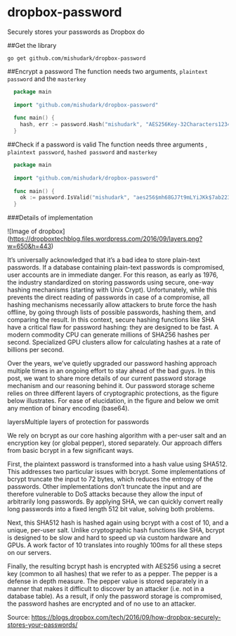 # dropbox-password
Securely stores your passwords as Dropbox do

##Get the library

`go get github.com/mishudark/dropbox-password`

##Encrypt a password
The function needs two arguments, `plaintext password` and the `masterkey`
```go
  package main
  
  import "github.com/mishudark/dropbox-password"
  
  func main() {
    hash, err := password.Hash("mishudark", "AES256Key-32Characters1234567890")
  }
```

##Check if a password is valid
The function needs three arguments , `plaintext password`, `hashed password` and `masterkey`

```go
  package main
  
  import "github.com/mishudark/dropbox-password"
  
  func main() {
    ok := password.IsValid("mishudark", "aes256$mh68GJ7t9mLYiJKk$7ab2234944dabe98d...", "AES256Key-32Characters1234567890")
  }
```

###Details of implementation

![Image of dropbox]
(https://dropboxtechblog.files.wordpress.com/2016/09/layers.png?w=650&h=443)


It’s universally acknowledged that it’s a bad idea to store plain-text passwords. If a database containing plain-text passwords is compromised, user accounts are in immediate danger. For this reason, as early as 1976, the industry standardized on storing passwords using secure, one-way hashing mechanisms (starting with Unix Crypt). Unfortunately, while this prevents the direct reading of passwords in case of a compromise, all hashing mechanisms necessarily allow attackers to brute force the hash offline, by going through lists of possible passwords, hashing them, and comparing the result. In this context, secure hashing functions like SHA have a critical flaw for password hashing: they are designed to be fast. A modern commodity CPU can generate millions of SHA256 hashes per second. Specialized GPU clusters allow for calculating hashes at a rate of billions per second.

Over the years, we’ve quietly upgraded our password hashing approach multiple times in an ongoing effort to stay ahead of the bad guys. In this post, we want to share more details of our current password storage mechanism and our reasoning behind it. Our password storage scheme relies on three different layers of cryptographic protections, as the figure below illustrates. For ease of elucidation, in the figure and below we omit any mention of binary encoding (base64).

layersMultiple layers of protection for passwords

We rely on bcrypt as our core hashing algorithm with a per-user salt and an encryption key (or global pepper), stored separately. Our approach differs from basic bcrypt in a few significant ways.

First, the plaintext password is transformed into a hash value using SHA512. This addresses two particular issues with bcrypt. Some implementations of bcrypt truncate the input to 72 bytes, which reduces the entropy of the passwords. Other implementations don’t truncate the input and are therefore vulnerable to DoS attacks because they allow the input of arbitrarily long passwords. By applying SHA, we can quickly convert really long passwords into a fixed length 512 bit value, solving both problems.

Next, this SHA512 hash is hashed again using bcrypt with a cost of 10, and a unique, per-user salt. Unlike cryptographic hash functions like SHA, bcrypt is designed to be slow and hard to speed up via custom hardware and GPUs. A work factor of 10 translates into roughly 100ms for all these steps on our servers.

Finally, the resulting bcrypt hash is encrypted with AES256 using a secret key (common to all hashes) that we refer to as a pepper. The pepper is a defense in depth measure. The pepper value is stored separately in a manner that makes it difficult to discover by an attacker (i.e. not in a database table). As a result, if only the password storage is compromised, the password hashes are encrypted and of no use to an attacker.


Source: https://blogs.dropbox.com/tech/2016/09/how-dropbox-securely-stores-your-passwords/
